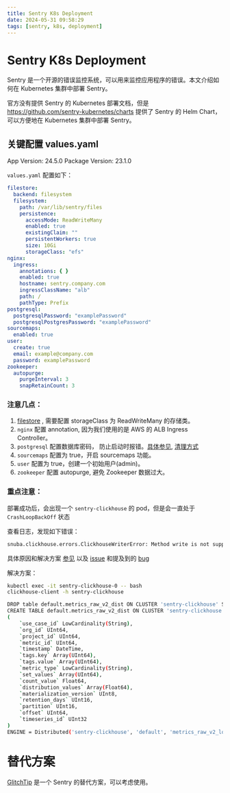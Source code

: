 ```yaml
---
title: Sentry K8s Deployment
date: 2024-05-31 09:58:29
tags: [sentry, k8s, deployment]
---
```


# Sentry K8s Deployment

Sentry 是一个开源的错误监控系统，可以用来监控应用程序的错误。本文介绍如何在 Kubernetes 集群中部署 Sentry。

官方没有提供 Sentry 的 Kubernetes 部署文档，但是 https://github.com/sentry-kubernetes/charts 提供了 Sentry 的 Helm Chart，可以方便地在 Kubernetes 集群中部署 Sentry。

## 关键配置 values.yaml

App Version: 24.5.0
Package Version: 23.1.0

`values.yaml` 配置如下：

```yaml
filestore:
  backend: filesystem
  filesystem:
    path: /var/lib/sentry/files
    persistence:
      accessMode: ReadWriteMany
      enabled: true
      existingClaim: ""
      persistentWorkers: true
      size: 10Gi
      storageClass: "efs"
nginx:
  ingress:
    annotations: { }
    enabled: true
    hostname: sentry.company.com
    ingressClassName: "alb"
    path: /
    pathType: Prefix
postgresql:
  postgresqlPassword: "examplePassword"
  postgresqlPostgresPassword: "examplePassword"
sourcemaps:
  enabled: true
user:
  create: true
  email: example@company.com
  password: examplePassword
zookeeper:
  autopurge:
    purgeInterval: 3
    snapRetainCount: 3
```

### 注意几点：

1. [filestore](https://github.com/sentry-kubernetes/charts?tab=readme-ov-file#persistence) , 需要配置 storageClass 为 ReadWriteMany 的存储类。
2. `nginx` 配置 annotation, 因为我们使用的是 AWS 的 ALB Ingress Controller。
3. `postgresql` 配置数据库密码， 防止启动时报错。[具体参见](https://github.com/sentry-kubernetes/charts/issues/571#issuecomment-1039616281), [清理方式](https://github.com/sentry-kubernetes/charts/issues/799)
4. `sourcemaps` 配置为 true，开启 sourcemaps 功能。
5. `user` 配置为 true，创建一个初始用户(admin)。
6. `zookeeper` 配置 autopurge, 避免 Zookeeper 数据过大。


### 重点注意：

部署成功后，会出现一个 `sentry-clickhouse` 的 pod，但是会一直处于 `CrashLoopBackOff` 状态

查看日志，发现如下错误：

```bash
snuba.clickhouse.errors.ClickhouseWriterError: Method write is not supported by storage Distributed with more than one shard and no sharding key provided

```

具体原因和解决方案 [参见](https://github.com/getsentry/snuba/issues/4897) 以及 [issue](https://github.com/sentry-kubernetes/charts/issues/1272) 和提及到的 [bug](https://github.com/sentry-kubernetes/charts/issues/1042)

解决方案：

```bash
kubectl exec -it sentry-clickhouse-0 -- bash
clickhouse-client -h sentry-clickhouse

DROP table default.metrics_raw_v2_dist ON CLUSTER 'sentry-clickhouse' SYNC;
CREATE TABLE default.metrics_raw_v2_dist ON CLUSTER 'sentry-clickhouse'
(
    `use_case_id` LowCardinality(String),
    `org_id` UInt64,
    `project_id` UInt64,
    `metric_id` UInt64,
    `timestamp` DateTime,
    `tags.key` Array(UInt64),
    `tags.value` Array(UInt64),
    `metric_type` LowCardinality(String),
    `set_values` Array(UInt64),
    `count_value` Float64,
    `distribution_values` Array(Float64),
    `materialization_version` UInt8,
    `retention_days` UInt16,
    `partition` UInt16,
    `offset` UInt64,
    `timeseries_id` UInt32
)
ENGINE = Distributed('sentry-clickhouse', 'default', 'metrics_raw_v2_local', sipHash64('timeseries_id'));

```


# 替代方案

[GlitchTip](https://glitchtip.com/) 是一个 Sentry 的替代方案，可以考虑使用。